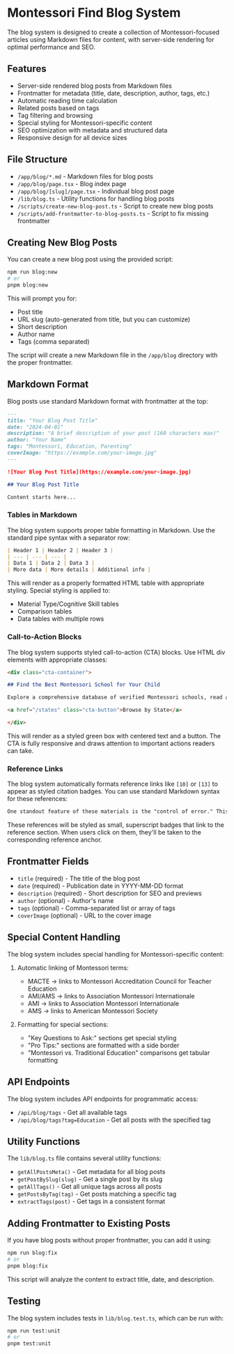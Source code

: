 # Montessori Find Blog System

The blog system is designed to create a collection of Montessori-focused articles using Markdown files for content, with server-side rendering for optimal performance and SEO.

## Features

- Server-side rendered blog posts from Markdown files
- Frontmatter for metadata (title, date, description, author, tags, etc.)
- Automatic reading time calculation
- Related posts based on tags
- Tag filtering and browsing
- Special styling for Montessori-specific content
- SEO optimization with metadata and structured data
- Responsive design for all device sizes

## File Structure

- `/app/blog/*.md` - Markdown files for blog posts
- `/app/blog/page.tsx` - Blog index page
- `/app/blog/[slug]/page.tsx` - Individual blog post page
- `/lib/blog.ts` - Utility functions for handling blog posts
- `/scripts/create-new-blog-post.ts` - Script to create new blog posts
- `/scripts/add-frontmatter-to-blog-posts.ts` - Script to fix missing frontmatter

## Creating New Blog Posts

You can create a new blog post using the provided script:

```bash
npm run blog:new
# or
pnpm blog:new
```

This will prompt you for:
- Post title
- URL slug (auto-generated from title, but you can customize)
- Short description
- Author name
- Tags (comma separated)

The script will create a new Markdown file in the `/app/blog` directory with the proper frontmatter.

## Markdown Format

Blog posts use standard Markdown format with frontmatter at the top:

```markdown
---
title: "Your Blog Post Title"
date: "2024-04-01"
description: "A brief description of your post (160 characters max)"
author: "Your Name"
tags: "Montessori, Education, Parenting"
coverImage: "https://example.com/your-image.jpg"
---

![Your Blog Post Title](https://example.com/your-image.jpg)

## Your Blog Post Title

Content starts here...
```

### Tables in Markdown

The blog system supports proper table formatting in Markdown. Use the standard pipe syntax with a separator row:

```markdown
| Header 1 | Header 2 | Header 3 |
| --- | --- | --- |
| Data 1 | Data 2 | Data 3 |
| More data | More details | Additional info |
```

This will render as a properly formatted HTML table with appropriate styling. Special styling is applied to:

- Material Type/Cognitive Skill tables
- Comparison tables
- Data tables with multiple rows

### Call-to-Action Blocks

The blog system supports styled call-to-action (CTA) blocks. Use HTML div elements with appropriate classes:

```markdown
<div class="cta-container">

## Find the Best Montessori School for Your Child

Explore a comprehensive database of verified Montessori schools, read authentic reviews, and make informed decisions about your child's education.

<a href="/states" class="cta-button">Browse by State</a>

</div>
```

This will render as a styled green box with centered text and a button. The CTA is fully responsive and draws attention to important actions readers can take.

### Reference Links

The blog system automatically formats reference links like `[10]` or `[13]` to appear as styled citation badges. You can use standard Markdown syntax for these references:

```markdown
One standout feature of these materials is the "control of error." This allows children to notice and correct their mistakes independently, promoting self-correction and analytical thinking without constant teacher guidance [10].
```

These references will be styled as small, superscript badges that link to the reference section. When users click on them, they'll be taken to the corresponding reference anchor.

## Frontmatter Fields

- `title` (required) - The title of the blog post
- `date` (required) - Publication date in YYYY-MM-DD format
- `description` (required) - Short description for SEO and previews
- `author` (optional) - Author's name
- `tags` (optional) - Comma-separated list or array of tags
- `coverImage` (optional) - URL to the cover image

## Special Content Handling

The blog system includes special handling for Montessori-specific content:

1. Automatic linking of Montessori terms:
   - MACTE → links to Montessori Accreditation Council for Teacher Education
   - AMI/AMS → links to Association Montessori Internationale
   - AMI → links to Association Montessori Internationale
   - AMS → links to American Montessori Society

2. Formatting for special sections:
   - "Key Questions to Ask:" sections get special styling
   - "Pro Tips:" sections are formatted with a side border
   - "Montessori vs. Traditional Education" comparisons get tabular formatting

## API Endpoints

The blog system includes API endpoints for programmatic access:

- `/api/blog/tags` - Get all available tags
- `/api/blog/tags?tag=Education` - Get all posts with the specified tag

## Utility Functions

The `lib/blog.ts` file contains several utility functions:

- `getAllPostsMeta()` - Get metadata for all blog posts
- `getPostBySlug(slug)` - Get a single post by its slug
- `getAllTags()` - Get all unique tags across all posts
- `getPostsByTag(tag)` - Get posts matching a specific tag
- `extractTags(post)` - Get tags in a consistent format

## Adding Frontmatter to Existing Posts

If you have blog posts without proper frontmatter, you can add it using:

```bash
npm run blog:fix
# or
pnpm blog:fix
```

This script will analyze the content to extract title, date, and description.

## Testing

The blog system includes tests in `lib/blog.test.ts`, which can be run with:

```bash
npm run test:unit
# or
pnpm test:unit
``` 